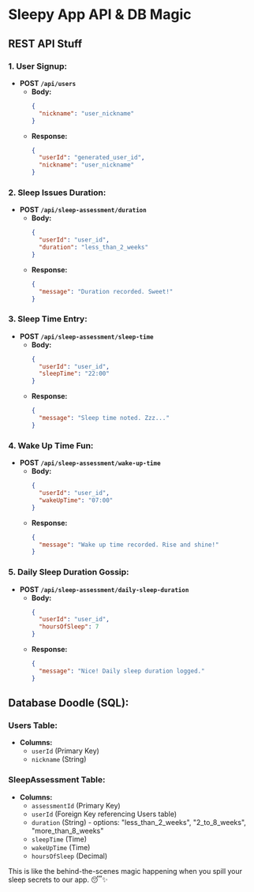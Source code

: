 # Sleepy App API & DB Magic

## REST API Stuff

### 1. User Signup:

- **POST `/api/users`**
  - **Body:**
    ```json
    {
      "nickname": "user_nickname"
    }
    ```
  - **Response:**
    ```json
    {
      "userId": "generated_user_id",
      "nickname": "user_nickname"
    }
    ```

### 2. Sleep Issues Duration:

- **POST `/api/sleep-assessment/duration`**
  - **Body:**
    ```json
    {
      "userId": "user_id",
      "duration": "less_than_2_weeks"
    }
    ```
  - **Response:**
    ```json
    {
      "message": "Duration recorded. Sweet!"
    }
    ```

### 3. Sleep Time Entry:

- **POST `/api/sleep-assessment/sleep-time`**
  - **Body:**
    ```json
    {
      "userId": "user_id",
      "sleepTime": "22:00"
    }
    ```
  - **Response:**
    ```json
    {
      "message": "Sleep time noted. Zzz..."
    }
    ```

### 4. Wake Up Time Fun:

- **POST `/api/sleep-assessment/wake-up-time`**
  - **Body:**
    ```json
    {
      "userId": "user_id",
      "wakeUpTime": "07:00"
    }
    ```
  - **Response:**
    ```json
    {
      "message": "Wake up time recorded. Rise and shine!"
    }
    ```

### 5. Daily Sleep Duration Gossip:

- **POST `/api/sleep-assessment/daily-sleep-duration`**
  - **Body:**
    ```json
    {
      "userId": "user_id",
      "hoursOfSleep": 7
    }
    ```
  - **Response:**
    ```json
    {
      "message": "Nice! Daily sleep duration logged."
    }
    ```

## Database Doodle (SQL):

### Users Table:

- **Columns:**
  - `userId` (Primary Key)
  - `nickname` (String)

### SleepAssessment Table:

- **Columns:**
  - `assessmentId` (Primary Key)
  - `userId` (Foreign Key referencing Users table)
  - `duration` (String) - options: "less_than_2_weeks", "2_to_8_weeks", "more_than_8_weeks"
  - `sleepTime` (Time)
  - `wakeUpTime` (Time)
  - `hoursOfSleep` (Decimal)

This is like the behind-the-scenes magic happening when you spill your sleep secrets to our app. 😴✨
